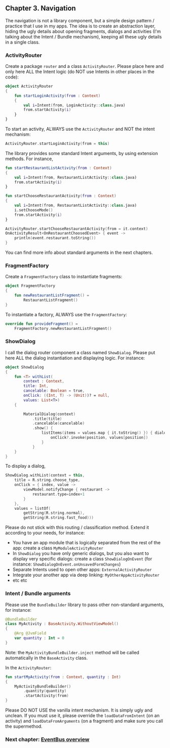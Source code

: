 ## Chapter 3. Navigation

The navigation is not a library component, but a simple design pattern / practice that I use in my apps. The idea is to create an abstraction layer, hiding the ugly details about opening fragments, dialogs and activities (I'm talking about the Intent / Bundle mechanism), keeping all these ugly details in a single class.

### ActivityRouter

Create a package ``router`` and a class ``ActivityRouter``. Please place here and only here ALL the Intent logic (do NOT use Intents in other places in the code):

```kotlin
object ActivityRouter
{
    fun startLoginActivity(from : Context)
    {
        val i=Intent(from, LoginActivity::class.java)
        from.startActivity(i)
    }
}
```

To start an activity, ALWAYS use the ``ActivityRouter`` and NOT the intent mechanism:
```kotlin
ActivityRouter.startLoginActivity(from = this)
```

The library provides some standard Intent arguments, by using extension methods. For instance,

```kotlin
fun startRestaurantListActivity(from : Context)
{
    val i=Intent(from, RestaurantListActivity::class.java)
    from.startActivity(i)
}

fun startChooseRestaurantActivity(from : Context)
{
    val i=Intent(from, RestaurantListActivity::class.java)
    i.setChooseMode()
    from.startActivity(i)
}
```

```kotlin
ActivityRouter.startChooseRestaurantActivity(from = it.context)
OnActivityResult<OnRestaurantChoosedEvent> { event ->
    println(event.restaurant.toString())
}
```

You can find more info about standard arguments in the next chapters.

### FragmentFactory

Create a ``FragmentFactory`` class to instantiate fragments:

```kotlin
object FragmentFactory
{
    fun newRestaurantListFragment() =
        RestaurantListFragment()
}
```

To instantiate a factory, ALWAYS use the ``FragmentFactory``:

```kotlin
override fun provideFragment() =
    FragmentFactory.newRestaurantListFragment()
```

### ShowDialog

I call the dialog router component a class named ``ShowDialog``. Please put here ALL the dialog instantiation and displaying logic. For instance:

```kotlin
object ShowDialog
{
    fun <T> withList(
        context : Context,
        title: Int,
        cancelable: Boolean = true,
        onClick: ((Int, T) -> (Unit))? = null,
        values: List<T>)
    {

        MaterialDialog(context)
            .title(title)
            .cancelable(cancelable)
            .show() {
                listItems(items = values.map { it.toString() }) { dialog, position, text ->
                    onClick?.invoke(position, values[position])
                }
            }
    }
}
```

To display a dialog,

```kotlin
ShowDialog.withList(context = this,
    title = R.string.choose_type,
    onClick = { index, value ->
        viewModel.notifyChange { restaurant ->
            restaurant.type=index+1
        }
    },
    values = listOf(
        getString(R.string.normal),
        getString(R.string.fast_food)))
```

Please do not stick with this routing / classification method. Extend it according to your needs, for instance:

- You have an app module that is logically separated from the rest of the app: create a class ``MyModuleActivityRouter``
- In ``ShowDialog`` you have only generic dialogs, but you also want to display very specific dialogs: create a class ``ShowDialogOnEvent`` (for instance: ``ShowDialogOnEvent.onUnsavedFormChanges``)
- Separate Intents used to open other apps: ``ExternalActivityRouter``
- Integrate your another app via deep linking: ``MyOtherAppActivityRouter``
- etc etc

### Intent / Bundle arguments

Please use the ``BundleBuilder`` library to pass other non-standard arguments, for instance:

```kotlin
@BundleBuilder
class MyActivity : BaseActivity.WithoutViewModel()
{
    @Arg @JvmField
    var quantity : Int = 0
}
```

Note: the ``MyActivityBundleBuilder.inject`` method will be called automatically in the ``BaseActivity`` class.

In the ``ActivityRouter``:

```kotlin
fun startMyActivity(from : Context, quantity : Int)
{
    MyActivityBundleBuilder()
        .quantity(quantity)
        .startActivity(from)
}
```

Please DO NOT USE the vanilla intent mechanism. It is simply ugly and unclean. If you must use it, please override the ``loadDataFromIntent`` (on an activity) and ``loadDataFromArguments`` (on a fragment) and make sure you call the supermethod.

### Next chapter: [EventBus overview](https://github.com/andob/DobDroidMVVM/blob/master/tutorial/eventbus.md)

